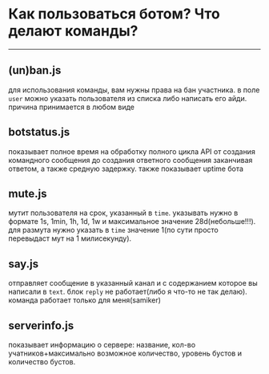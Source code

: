# Как пользоваться ботом? Что делают команды?
---
## (un)ban.js
для использования команды, вам нужны права на бан участника. в поле `user` можно указать пользователя из списка либо написать его айди. причина принимается в любом виде

## botstatus.js
показывает полное время на обработку полного цикла API от создания командного сообщения до создания ответного сообщения заканчивая ответом, а также средную задержку. также показывает uptime бота

## mute.js
мутит пользователя на срок, указанный в `time`. указывать нужно в формате 1s, 1min, 1h, 1d, 1w и максимальное значение 28d(небольше!!!). для размута нужно указать в `time` значение 1(по сути просто перевыдаст мут на 1 милисекунду).

## say.js
отправляет сообщение в указанный канал и с содержанием которое вы написали в `text`. блок `reply` не работает(либо я что-то не так делаю). команда работает только для меня(samiker)

## serverinfo.js
показывает информацию о сервере: название, кол-во учатников+максимально возможное количество, уровень бустов и количество бустов.
